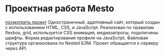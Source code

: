 # Проектная работа Mesto
[посмотреть проект](https://bebramorgan.github.io/mesto-project/)
Одностраничный, адаптивный сайт, который создан с использованием HTML, CSS, и JavaScript.
Реализован по правилам flexbox, grid, используется CSS анимация, медиазапросы, подключены шрифты. Форма редактирования профиля на JavaScript. Файловая структура организована по Nested БЭМ.
Проект обращается к серверу через API.
